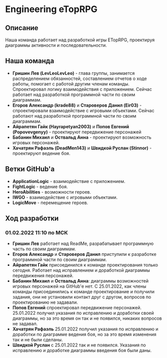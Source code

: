 # Engineering eTopRPG

## Описание
Наша команда работает над разработкой игры ETopRPG, проектируя диаграммы активности и последовательности.

## Наша команда

+ **Гришин Лев (LevLeoLevLeo)** - глава группы, занимается распределением обязанностей, составлением отчетов о ходе работы, помогает с работой другим членам команды. Спроектировал логику взаимодействия с приложением. Сейчас работает над разработкой программной части по своим диаграммам.
+ **Егоров Александр (krade88)** и **Староверов Данил (Eir03)** - спроектировали взаимодействие с игровыми объектами. Сейчас работают над разработкой программной части по своим диаграммам.
+ **Айрапетян Гайк (Hayrapetyan2003)** и **Попов Евгений (Popovevgenyy)** - проектируют передвижение персонажей
+ **Бабанин Михаил** и **Оствальд Анна** - проектируют возможность игровых персонажей.
+ **Хачатрян Рафаэль (DeadMen143)** и **Швидкой Руслан (Stinnor)** - проектируют ведение боя.

## Ветки GitHub'a

+ **ApplicationLogic** - взаимодействие с приложением.
+ **FightLogic** - ведение боя.
+ **HeroAbilities** - возможности героев.
+ **IWGO** - взаимодействие с игровыми объектами.
+ **LogicMove** - перемещение героев.

## Ход разработки

### 01.02.2022 11:10 по МСК

+ **Гришин Лев** работает над ReadMe, разрабатывает программную часть по своим диаграммам.
+ **Егоров Александр** и **Староверов Данил** приступили к разработке программной части по своим диаграммам.
+ **Айрапетян Гайк** присоединился к команде проектирования только сегодня. Работает над исправлением и доработкой диаграммы передвижения персонажей.
+ **Бабанин Михаил** и **Оствальд Анна**: диаграммы возможностей игровых персонажей на GitHub'е нет. С 25.01.2022, как члены команды присоединились к команде проектирование и получили задания, они не установили контакт друг с другом, вопросов по проектированию не задавали.
+ **Попов Евгений** спроектировал передвижение персонажей. 25.01.2022 получил указания по исправлению и доработки своей диаграммы, но за это время он так и не появился, никаких вопросов не задавал.
+ **Хачатрян Рафаэль** 25.01.2022 получил указания по исправлению и доработки по диаграмме ведения боя, но за это время изменения так и не были сделаны.
+ **Швидкой Руслан** с 25.01.2022 так и не появился. Указания по исправлению и доработке диаграммы введения боя были даны.
